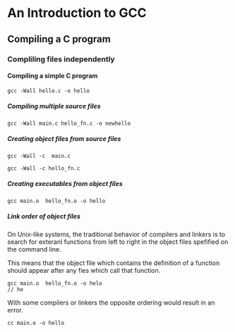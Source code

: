 An Introduction to GCC
======================

## Compiling a C program

### Compliling files independently


#### Compiling a simple C program

    gcc -Wall hello.c -o hello


##### Compiling multiple source files

    gcc -Wall main.c hello_fn.c -o newhello


##### Creating object files from source files

    gcc -Wall -c  main.c

    gcc -Wall -c hello_fn.c
    

##### Creating executables from object files

    gcc main.o  hello_fn.o -o hello


##### Link order of object files

On Unix-like systems, the traditional behavior of compilers and linkers is to search for exteranl functions from left to right in the object files spefified on the command line.

This means that the object file which contains the definition of a function should appear after any fies which call that function.

    gcc main.o  hello_fn.o -o helo
    // he 

With some compilers or linkers the opposite ordering would result in an error.

    cc main.o -o hello





    




